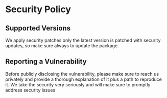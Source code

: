 # Security Policy

## Supported Versions

We apply security patches only the latest version is patched with security updates, so make sure always to update the package.

## Reporting a Vulnerability

Before publicly disclosing the vulnerability, please make sure to reach us privately and provide a thorough explanation of it plus a path to reproduce it.
We take the security very seriously and will make sure to promptly address security issues
